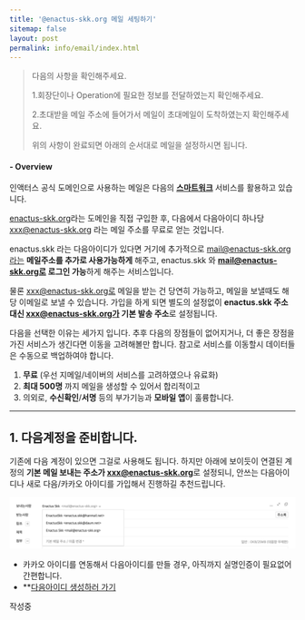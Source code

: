 ```yaml
---
title: '@enactus-skk.org 메일 세팅하기'
sitemap: false
layout: post
permalink: info/email/index.html
---
```


> 다음의 사항을 확인해주세요.
>
> 1.회장단이나 Operation에 필요한 정보를 전달하였는지 확인해주세요.
>
> 2.초대받을 메일 주소에 들어가서 메일이 초대메일이 도착하였는지 확인해주세요.
>
> 위의 사항이 완료되면 아래의 순서대로 메일을 설정하시면 됩니다.


#### - Overview
인액터스 공식 도메인으로 사용하는 메일은 다음의 **[스마트워크](http://mail2.daum.net/hanmailex/domain.html)** 서비스를 활용하고 있습니다.

[enactus-skk.org](https://enactus-skk.org)라는 도메인을 직접 구입한 후,
다음에서 다음아이디 하나당 xxx@enactus-skk.org 라는 메일 주소를 무료로 얻는 것입니다.

enactus.skk 라는 다음아이디가 있다면 거기에 추가적으로 mail@enactus-skk.org라는 **메일주소를 추가로 사용가능하게** 해주고,
enactus.skk  와 **mail@enactus-skk.org로 로그인 가능**하게 해주는 서비스입니다.

물론 xxx@enactus-skk.org로 메일을 받는 건 당연히 가능하고, 메일을 보낼때도 해당 이메일로 보낼 수 있습니다. 가입을 하게 되면 별도의 설정없이 **enactus.skk 주소 대신 xxx@enactus-skk.org가 기본 발송 주소**로 설정됩니다.

다음을 선택한 이유는 세가지 입니다. 추후 다음의 장점들이 없어지거나, 더 좋은 장점을 가진 서비스가 생긴다면 이동을 고려해볼만 합니다. 참고로 서비스를 이동할시 데이터들은 수동으로 백업하여야 합니다.
1. **무료** (우선 지메일/네이버의 서비스를 고려하였으나 유료화)
2. **최대 500명** 까지 메일을 생성할 수 있어서 합리적이고
3. 의외로, **수신확인**/**서명** 등의 부가기능과 **모바일 앱**이 훌륭합니다.

*****

## 1. 다음계정을 준비합니다.
기존에 다음 계정이 있으면 그걸로 사용해도 됩니다. 하지만 아래에 보이듯이 연결된 계정의 **기본 메일 보내는 주소가 xxx@enactus-skk.org**로 설정되니, 안쓰는 다음아이디나 새로 다음/카카오 아이디를 가입해서 진행하길 추천드립니다.

![](/images/info/email-11.png)

+ 카카오 아이디를 연동해서 다음아이디를 만들 경우, 아직까지 실명인증이 필요없어 간편합니다.
+ **[다음아이디 생성하러 가기](https://member.daum.net/join?rtnUrl=https%3A%2F%2Fmail.daum.net%2F)


작성중

